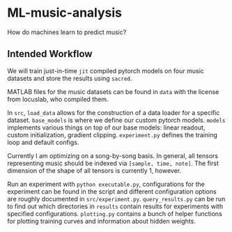 # ML-music-analysis
How do machines learn to predict music?

## Intended Workflow

We will train just-in-time `jit` compiled pytorch models on four music datasets and store the results using `sacred`.

MATLAB files for the music datasets can be found in `data` with the license from locuslab, who compiled them.

In `src`, `load_data` allows for the construction of a data loader for a specific dataset. `base_models` is where we define our custom pytorch models. `models` implements various things on top of our base models: linear readout, custom initialization, gradient clipping. `experiment.py` defines the training loop and default configs.

Currently I am optimizing on a song-by-song basis. In general, all tensors representing music should be indexed via `[sample, time, note]`. The first dimension of the shape of all tensors is currently 1, however.

Run an experiment with `python executable.py`, configurations for the experiment can be found in the script and different configuration options are roughly documented in `src/experiment.py`. `query_results.py` can be run to find out which directories in `results` contain results for experiments with specified configurations. `plotting.py` contains a bunch of helper functions for plotting training curves and information about hidden weights.